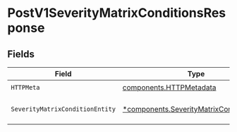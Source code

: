 # PostV1SeverityMatrixConditionsResponse


## Fields

| Field                                                                                                 | Type                                                                                                  | Required                                                                                              | Description                                                                                           |
| ----------------------------------------------------------------------------------------------------- | ----------------------------------------------------------------------------------------------------- | ----------------------------------------------------------------------------------------------------- | ----------------------------------------------------------------------------------------------------- |
| `HTTPMeta`                                                                                            | [components.HTTPMetadata](../../models/components/httpmetadata.md)                                    | :heavy_check_mark:                                                                                    | N/A                                                                                                   |
| `SeverityMatrixConditionEntity`                                                                       | [*components.SeverityMatrixConditionEntity](../../models/components/severitymatrixconditionentity.md) | :heavy_minus_sign:                                                                                    | Create a new condition                                                                                |